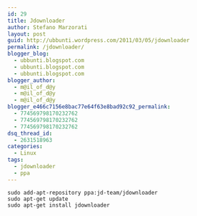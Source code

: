 ```yaml
---
id: 29
title: Jdownloader
author: Stefano Marzorati
layout: post
guid: http://ubbunti.wordpress.com/2011/03/05/jdownloader
permalink: /jdownloader/
blogger_blog:
  - ubbunti.blogspot.com
  - ubbunti.blogspot.com
  - ubbunti.blogspot.com
blogger_author:
  - m@il_of_d@y
  - m@il_of_d@y
  - m@il_of_d@y
blogger_e466c7156e8bac77e64f63e8bad92c92_permalink:
  - 774569798170232762
  - 774569798170232762
  - 774569798170232762
dsq_thread_id:
  - 2631518963
categories:
  - Linux
tags:
  - jdownloader
  - ppa
---
```

`sudo add-apt-repository ppa:jd-team/jdownloader`  
`sudo apt-get update`  
`sudo apt-get install jdownloader`